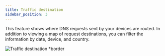 ```yaml
---
title: Traffic destination
sidebar_position: 3
---
```


This feature shows where DNS requests sent by your devices are routed. In addition to viewing a map of request destinations, you can filter the information by date, device, and country.

![Traffic destination *border](https://cdn.adtidy.org/content/kb/dns/private/new_dns/statistics/traffic_destination.png)
